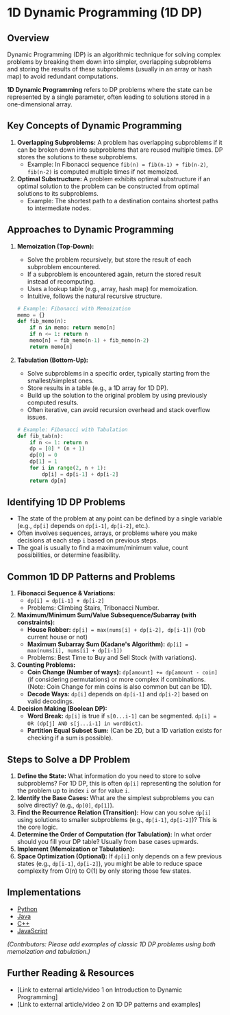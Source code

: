 # 1D Dynamic Programming (1D DP)

## Overview

Dynamic Programming (DP) is an algorithmic technique for solving complex problems by breaking them down into simpler, overlapping subproblems and storing the results of these subproblems (usually in an array or hash map) to avoid redundant computations.

**1D Dynamic Programming** refers to DP problems where the state can be represented by a single parameter, often leading to solutions stored in a one-dimensional array.

## Key Concepts of Dynamic Programming

1.  **Overlapping Subproblems:** A problem has overlapping subproblems if it can be broken down into subproblems that are reused multiple times. DP stores the solutions to these subproblems.
    *   Example: In Fibonacci sequence `fib(n) = fib(n-1) + fib(n-2)`, `fib(n-2)` is computed multiple times if not memoized.
2.  **Optimal Substructure:** A problem exhibits optimal substructure if an optimal solution to the problem can be constructed from optimal solutions to its subproblems.
    *   Example: The shortest path to a destination contains shortest paths to intermediate nodes.

## Approaches to Dynamic Programming

1.  **Memoization (Top-Down):**
    *   Solve the problem recursively, but store the result of each subproblem encountered.
    *   If a subproblem is encountered again, return the stored result instead of recomputing.
    *   Uses a lookup table (e.g., array, hash map) for memoization.
    *   Intuitive, follows the natural recursive structure.

    ```python
    # Example: Fibonacci with Memoization
    memo = {}
    def fib_memo(n):
        if n in memo: return memo[n]
        if n <= 1: return n
        memo[n] = fib_memo(n-1) + fib_memo(n-2)
        return memo[n]
    ```

2.  **Tabulation (Bottom-Up):**
    *   Solve subproblems in a specific order, typically starting from the smallest/simplest ones.
    *   Store results in a table (e.g., a 1D array for 1D DP).
    *   Build up the solution to the original problem by using previously computed results.
    *   Often iterative, can avoid recursion overhead and stack overflow issues.

    ```python
    # Example: Fibonacci with Tabulation
    def fib_tab(n):
        if n <= 1: return n
        dp = [0] * (n + 1)
        dp[0] = 0
        dp[1] = 1
        for i in range(2, n + 1):
            dp[i] = dp[i-1] + dp[i-2]
        return dp[n]
    ```

## Identifying 1D DP Problems

*   The state of the problem at any point can be defined by a single variable (e.g., `dp[i]` depends on `dp[i-1]`, `dp[i-2]`, etc.).
*   Often involves sequences, arrays, or problems where you make decisions at each step `i` based on previous steps.
*   The goal is usually to find a maximum/minimum value, count possibilities, or determine feasibility.

## Common 1D DP Patterns and Problems

1.  **Fibonacci Sequence & Variations:**
    *   `dp[i] = dp[i-1] + dp[i-2]`
    *   Problems: Climbing Stairs, Tribonacci Number.
2.  **Maximum/Minimum Sum/Value Subsequence/Subarray (with constraints):**
    *   **House Robber:** `dp[i] = max(nums[i] + dp[i-2], dp[i-1])` (rob current house or not)
    *   **Maximum Subarray Sum (Kadane's Algorithm):** `dp[i] = max(nums[i], nums[i] + dp[i-1])`
    *   Problems: Best Time to Buy and Sell Stock (with variations).
3.  **Counting Problems:**
    *   **Coin Change (Number of ways):** `dp[amount] += dp[amount - coin]` (if considering permutations) or more complex if combinations. (Note: Coin Change for min coins is also common but can be 1D).
    *   **Decode Ways:** `dp[i]` depends on `dp[i-1]` and `dp[i-2]` based on valid decodings.
4.  **Decision Making (Boolean DP):**
    *   **Word Break:** `dp[i]` is true if `s[0...i-1]` can be segmented. `dp[i] = OR (dp[j] AND s[j...i-1] in wordDict)`.
    *   **Partition Equal Subset Sum:** (Can be 2D, but a 1D variation exists for checking if a sum is possible).

## Steps to Solve a DP Problem

1.  **Define the State:** What information do you need to store to solve subproblems? For 1D DP, this is often `dp[i]` representing the solution for the problem up to index `i` or for value `i`.
2.  **Identify the Base Cases:** What are the simplest subproblems you can solve directly? (e.g., `dp[0]`, `dp[1]`).
3.  **Find the Recurrence Relation (Transition):** How can you solve `dp[i]` using solutions to smaller subproblems (e.g., `dp[i-1]`, `dp[i-2]`)? This is the core logic.
4.  **Determine the Order of Computation (for Tabulation):** In what order should you fill your DP table? Usually from base cases upwards.
5.  **Implement (Memoization or Tabulation):**
6.  **Space Optimization (Optional):** If `dp[i]` only depends on a few previous states (e.g., `dp[i-1]`, `dp[i-2]`), you might be able to reduce space complexity from O(n) to O(1) by only storing those few states.

## Implementations

*   [Python](./Implementations/Python/)
*   [Java](./Implementations/Java/)
*   [C++](./Implementations/Cpp/)
*   [JavaScript](./Implementations/JavaScript/)

*(Contributors: Please add examples of classic 1D DP problems using both memoization and tabulation.)*

## Further Reading & Resources

*   [Link to external article/video 1 on Introduction to Dynamic Programming]
*   [Link to external article/video 2 on 1D DP patterns and examples]
